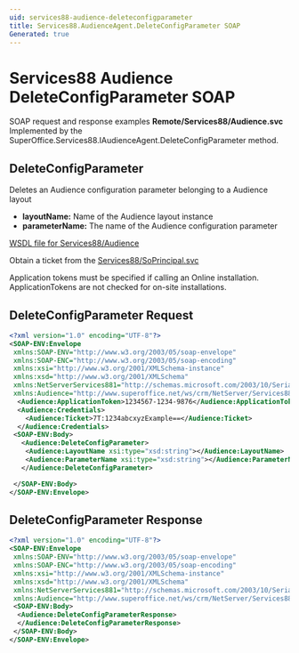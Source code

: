 ```yaml
---
uid: services88-audience-deleteconfigparameter
title: Services88.AudienceAgent.DeleteConfigParameter SOAP
Generated: true
---
```


# Services88 Audience DeleteConfigParameter SOAP

SOAP request and response examples **Remote/Services88/Audience.svc**
Implemented by the <see cref="M:SuperOffice.Services88.IAudienceAgent.DeleteConfigParameter">SuperOffice.Services88.IAudienceAgent.DeleteConfigParameter</see> method.

## DeleteConfigParameter

Deletes an Audience configuration parameter belonging to a Audience layout

* **layoutName:** Name of the Audience layout instance
* **parameterName:** The name of the Audience configuration parameter



[WSDL file for Services88/Audience](../Services88-Audience.md)

Obtain a ticket from the [Services88/SoPrincipal.svc](../SoPrincipal/index.md)

Application tokens must be specified if calling an Online installation. ApplicationTokens are not checked for on-site installations.

## DeleteConfigParameter Request

```xml
<?xml version="1.0" encoding="UTF-8"?>
<SOAP-ENV:Envelope
 xmlns:SOAP-ENV="http://www.w3.org/2003/05/soap-envelope"
 xmlns:SOAP-ENC="http://www.w3.org/2003/05/soap-encoding"
 xmlns:xsi="http://www.w3.org/2001/XMLSchema-instance"
 xmlns:xsd="http://www.w3.org/2001/XMLSchema"
 xmlns:NetServerServices881="http://schemas.microsoft.com/2003/10/Serialization/"
 xmlns:Audience="http://www.superoffice.net/ws/crm/NetServer/Services88">
  <Audience:ApplicationToken>1234567-1234-9876</Audience:ApplicationToken>
  <Audience:Credentials>
    <Audience:Ticket>7T:1234abcxyzExample==</Audience:Ticket>
  </Audience:Credentials>
 <SOAP-ENV:Body>
   <Audience:DeleteConfigParameter>
    <Audience:LayoutName xsi:type="xsd:string"></Audience:LayoutName>
    <Audience:ParameterName xsi:type="xsd:string"></Audience:ParameterName>
   </Audience:DeleteConfigParameter>

 </SOAP-ENV:Body>
</SOAP-ENV:Envelope>

```


## DeleteConfigParameter Response

```xml
<?xml version="1.0" encoding="UTF-8"?>
<SOAP-ENV:Envelope
 xmlns:SOAP-ENV="http://www.w3.org/2003/05/soap-envelope"
 xmlns:SOAP-ENC="http://www.w3.org/2003/05/soap-encoding"
 xmlns:xsi="http://www.w3.org/2001/XMLSchema-instance"
 xmlns:xsd="http://www.w3.org/2001/XMLSchema"
 xmlns:NetServerServices881="http://schemas.microsoft.com/2003/10/Serialization/"
 xmlns:Audience="http://www.superoffice.net/ws/crm/NetServer/Services88">
 <SOAP-ENV:Body>
  <Audience:DeleteConfigParameterResponse>
  </Audience:DeleteConfigParameterResponse>
 </SOAP-ENV:Body>
</SOAP-ENV:Envelope>

```

